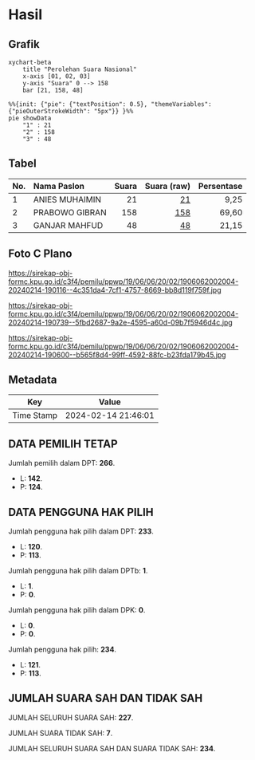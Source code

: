 # Hasil

## Grafik

```mermaid
xychart-beta
    title "Perolehan Suara Nasional"
    x-axis [01, 02, 03]
    y-axis "Suara" 0 --> 158
    bar [21, 158, 48]
```

```mermaid
%%{init: {"pie": {"textPosition": 0.5}, "themeVariables": {"pieOuterStrokeWidth": "5px"}} }%%
pie showData
    "1" : 21
    "2" : 158
    "3" : 48
```

## Tabel

| No. | Nama Paslon    | Suara | Suara (raw) | Persentase |
|:--- |:-------------- | -----:| -----------:| ----------:|
| 1   | ANIES MUHAIMIN | 21    | [21][p-1]   | 9,25       |
| 2   | PRABOWO GIBRAN | 158   | [158][p-2]  | 69,60      |
| 3   | GANJAR MAHFUD  | 48    | [48][p-3]   | 21,15      |


[p-1]: https://github.com/gigit-pemilu/pemilu-2024/blob/main/pilpres/hitung-suara/sub/19-kepulauan-bangka-belitung/sub/06-belitung-timur/sub/06-simpang-renggiang/sub/2002-renggiang/sub/004-tps/sub/paslon-1.txt
[p-2]: https://github.com/gigit-pemilu/pemilu-2024/blob/main/pilpres/hitung-suara/sub/19-kepulauan-bangka-belitung/sub/06-belitung-timur/sub/06-simpang-renggiang/sub/2002-renggiang/sub/004-tps/sub/paslon-2.txt
[p-3]: https://github.com/gigit-pemilu/pemilu-2024/blob/main/pilpres/hitung-suara/sub/19-kepulauan-bangka-belitung/sub/06-belitung-timur/sub/06-simpang-renggiang/sub/2002-renggiang/sub/004-tps/sub/paslon-3.txt

## Foto C Plano

https://sirekap-obj-formc.kpu.go.id/c3f4/pemilu/ppwp/19/06/06/20/02/1906062002004-20240214-190116--4c351da4-7cf1-4757-8669-bb8d119f759f.jpg

https://sirekap-obj-formc.kpu.go.id/c3f4/pemilu/ppwp/19/06/06/20/02/1906062002004-20240214-190739--5fbd2687-9a2e-4595-a60d-09b7f5946d4c.jpg

https://sirekap-obj-formc.kpu.go.id/c3f4/pemilu/ppwp/19/06/06/20/02/1906062002004-20240214-190600--b565f8d4-99ff-4592-88fc-b23fda179b45.jpg


## Metadata

| Key        | Value               |
| ---------- | ------------------- |
| Time Stamp | 2024-02-14 21:46:01 |


## DATA PEMILIH TETAP

Jumlah pemilih dalam DPT: **266**.
 * L: **142**.
 * P: **124**.

## DATA PENGGUNA HAK PILIH

Jumlah pengguna hak pilih dalam DPT: **233**.
 * L: **120**.
 * P: **113**.

Jumlah pengguna hak pilih dalam DPTb: **1**.
 * L: **1**.
 * P: **0**.

Jumlah pengguna hak pilih dalam DPK: **0**.
 * L: **0**.
 * P: **0**.

Jumlah pengguna hak pilih: **234**.
 * L: **121**.
 * P: **113**.

## JUMLAH SUARA SAH DAN TIDAK SAH

JUMLAH SELURUH SUARA SAH: **227**.

JUMLAH SUARA TIDAK SAH: **7**.

JUMLAH SELURUH SUARA SAH DAN SUARA TIDAK SAH: **234**.


